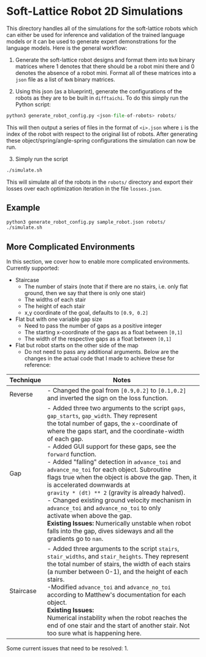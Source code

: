 # Soft-Lattice Robot 2D Simulations
This directory handles all of the simulations for the soft-lattice robots which can either be used for inference and validation of the trained language models or it can be used to generate expert demonstrations for the language models. Here is the general workflow:

1. Generate the soft-lattice robot designs and format them into `NxN` binary matrices where 1 denotes that there should be a robot mini there and 0 denotes the absence of a robot mini. Format all of these matrices into a `json` file as a list of `NxN` binary matrices.

2. Using this json (as a blueprint), generate the configurations of the robots as they are to be built in `difftaichi`. To do this simply run the Python script:
```python
python3 generate_robot_config.py <json-file-of-robots> robots/
```
This will then output a series of files in the format of `<i>.json` where `i` is the index of the robot with respect to the original list of robots. After generating these object/spring/angle-spring configurations the simulation can now be run. 

3. Simply run the script
```bash
./simulate.sh
```
This will simulate all of the robots in the `robots/` directory and export their losses over each optimization iteration in the file `losses.json`. 

## Example 
```bash
python3 generate_robot_config.py sample_robot.json robots/
./simulate.sh
```

## More Complicated Environments
In this section, we cover how to enable more complicated environments. Currently supported:
- Staircase
    - The number of stairs (note that if there are no stairs, i.e. only flat ground, then we say that there is only one stair)
    - The widths of each stair 
    - The height of each stair 
    - x,y coordinate of the goal, defaults to `[0.9, 0.2]`
- Flat but with one variable gap size
    - Need to pass the number of gaps as a positive integer
    - The starting x-coordinate of the gaps as a float between `[0,1]`
    - The width of the respective gaps as a float between `[0,1]`
- Flat but robot starts on the other side of the map
    - Do not need to pass any additional arguments.
Below are the changes in the actual code that I made to achieve these for reference:

| Technique | Notes |
|---|---|
| Reverse | - Changed the goal from `[0.9,0.2]` to `[0.1,0.2]` and inverted the sign on the loss function. |
| Gap | - Added three two arguments to the script `gaps`, `gap_starts`, `gap_width`. They represent<br>the total number of gaps, the `x`-coordinate of where the gaps start, and the coordinate-width<br>of each gap.<br>- Added GUI support for these gaps, see the `forward` function.<br>- Added "falling" detection in `advance_toi` and `advance_no_toi` for each object. Subroutine<br>flags true when the object is above the gap. Then, it is accelerated downwards at<br>`gravity * (dt) ** 2` (gravity is already halved).<br>- Changed existing ground velocity mechanism in `advance_toi` and `advance_no_toi` to only<br>activate when above the gap.<br>**Existing Issues:** Numerically unstable when robot falls into the gap, dives sideways and all the gradients go to `nan`.|
| Staircase |  - Added three arguments to the script `stairs`, `stair_widths`, and `stair_heights`. They represent the total number of stairs, the width of each stairs (a number between 0-1), and the height of each stairs.<br>-Modified `advance_toi` and `advance_no_toi` according to Matthew's documentation for each object.<br>**Existing Issues:**<br>Numerical instability when the robot reaches the end of one stair and the start of another stair. Not too sure what is happening here.|

Some current issues that need to be resolved:
1. 